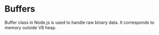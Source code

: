 # Buffers
Buffer class in Node.js is used to handle raw binary data. It corresponds to memory outside V8 heap.

